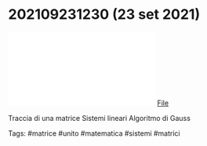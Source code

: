# 202109231230 (23 set 2021)
![](202109231230.pdf)
[File](202109231230.pdf)

Traccia di una matrice
Sistemi lineari
Algoritmo di Gauss

Tags:
	#matrice #unito #matematica #sistemi #matrici 